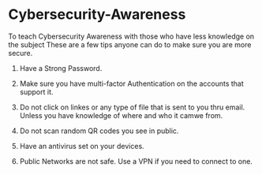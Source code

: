 # Cybersecurity-Awareness
To teach Cybersecurity Awareness with those who have less knowledge on the subject
These are a few tips anyone can do to make sure you are more secure.

1. Have a Strong Password.

2. Make sure you have multi-factor Authentication on the accounts that support it.

3. Do not click on linkes or any type of file that is sent to you thru email. Unless you have knowledge of where and who it camwe from.

4. Do not scan random QR codes you see in public.

5. Have an antivirus set on your devices.

6. Public Networks are not safe. Use a VPN if you need to connect to one.
